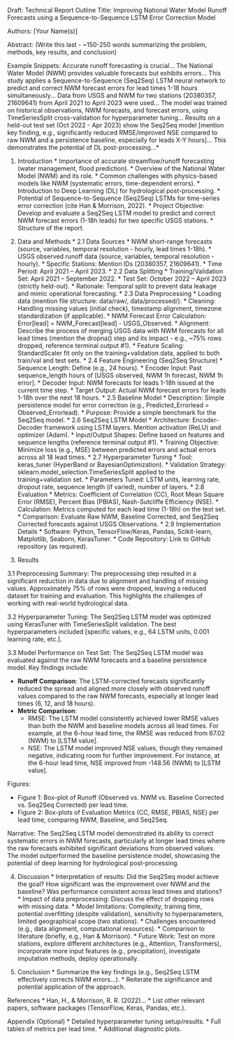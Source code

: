 Draft: Technical Report Outline
Title: Improving National Water Model Runoff Forecasts using a Sequence-to-Sequence LSTM Error Correction Model

Authors: [Your Name(s)]

Abstract: (Write this last - ~150-250 words summarizing the problem, methods, key results, and conclusion)

Example Snippets: Accurate runoff forecasting is crucial... The National Water Model (NWM) provides valuable forecasts but exhibits errors... This study applies a Sequence-to-Sequence (Seq2Seq) LSTM neural network to predict and correct NWM forecast errors for lead times 1-18 hours simultaneously... Data from USGS and NWM for two stations (20380357, 21609641) from April 2021 to April 2023 were used... The model was trained on historical observations, NWM forecasts, and forecast errors, using TimeSeriesSplit cross-validation for hyperparameter tuning... Results on a held-out test set (Oct 2022 - Apr 2023) show the Seq2Seq model [mention key finding, e.g., significantly reduced RMSE/improved NSE compared to raw NWM and a persistence baseline, especially for leads X-Y hours]... This demonstrates the potential of DL post-processing...*
1. Introduction * Importance of accurate streamflow/runoff forecasting (water management, flood prediction). * Overview of the National Water Model (NWM) and its role. * Common challenges with physics-based models like NWM (systematic errors, time-dependent errors). * Introduction to Deep Learning (DL) for hydrological post-processing. * Potential of Sequence-to-Sequence (Seq2Seq) LSTMs for time-series error correction (cite Han & Morrison, 2022). * Project Objective: Develop and evaluate a Seq2Seq LSTM model to predict and correct NWM forecast errors (1-18h leads) for two specific USGS stations. * Structure of the report.

2. Data and Methods * 2.1 Data Sources * NWM short-range forecasts (source, variables, temporal resolution - hourly, lead times 1-18h). * USGS observed runoff data (source, variables, temporal resolution - hourly). * Specific Stations: Mention IDs (20380357, 21609641). * Time Period: April 2021 – April 2023. * 2.2 Data Splitting * Training/Validation Set: April 2021 – September 2022. * Test Set: October 2022 – April 2023 (strictly held-out). * Rationale: Temporal split to prevent data leakage and mimic operational forecasting. * 2.3 Data Preprocessing * Loading data (mention file structure: data/raw/, data/processed/). * Cleaning: Handling missing values (initial check), timestamp alignment, timezone standardization (if applicable). * NWM Forecast Error Calculation: Error[lead] = NWM_Forecast[lead] - USGS_Observed. * Alignment: Describe the process of merging USGS data with NWM forecasts for all lead times (mention the dropna() step and its impact - e.g., ~75% rows dropped, reference terminal output #1). * Feature Scaling: StandardScaler fit only on the training+validation data, applied to both train/val and test sets. * 2.4 Feature Engineering (Seq2Seq Structure) * Sequence Length: Define (e.g., 24 hours). * Encoder Input: Past sequence_length hours of [USGS observed, NWM 1h forecast, NWM 1h error]. * Decoder Input: NWM forecasts for leads 1-18h issued at the current time step. * Target Output: Actual NWM forecast errors for leads 1-18h over the next 18 hours. * 2.5 Baseline Model * Description: Simple persistence model for error correction (e.g., Predicted_Errorlead = Observed_Errorlead). * Purpose: Provide a simple benchmark for the Seq2Seq model. * 2.6 Seq2Seq LSTM Model * Architecture: Encoder-Decoder framework using LSTM layers. Mention activation (ReLU) and optimizer (Adam). * Input/Output Shapes: Define based on features and sequence lengths (reference terminal output #1). * Training Objective: Minimize loss (e.g., MSE) between predicted errors and actual errors across all 18 lead times. * 2.7 Hyperparameter Tuning * Tool: keras_tuner (HyperBand or BayesianOptimization). * Validation Strategy: sklearn.model_selection.TimeSeriesSplit applied to the training+validation set. * Parameters Tuned: LSTM units, learning rate, dropout rate, sequence length (if varied), number of layers. * 2.8 Evaluation * Metrics: Coefficient of Correlation (CC), Root Mean Square Error (RMSE), Percent Bias (PBIAS), Nash-Sutcliffe Efficiency (NSE). * Calculation: Metrics computed for each lead time (1-18h) on the test set. * Comparison: Evaluate Raw NWM, Baseline Corrected, and Seq2Seq Corrected forecasts against USGS Observations. * 2.9 Implementation Details * Software: Python, TensorFlow/Keras, Pandas, Scikit-learn, Matplotlib, Seaborn, KerasTuner. * Code Repository: Link to GitHub repository (as required).

3. Results

3.1 Preprocessing Summary:
The preprocessing step resulted in a significant reduction in data due to alignment and handling of missing values. Approximately 75% of rows were dropped, leaving a reduced dataset for training and evaluation. This highlights the challenges of working with real-world hydrological data.

3.2 Hyperparameter Tuning:
The Seq2Seq LSTM model was optimized using KerasTuner with TimeSeriesSplit validation. The best hyperparameters included [specific values, e.g., 64 LSTM units, 0.001 learning rate, etc.].

3.3 Model Performance on Test Set:
The Seq2Seq LSTM model was evaluated against the raw NWM forecasts and a baseline persistence model. Key findings include:

- **Runoff Comparison**: The LSTM-corrected forecasts significantly reduced the spread and aligned more closely with observed runoff values compared to the raw NWM forecasts, especially at longer lead times (6, 12, and 18 hours).
- **Metric Comparison**:
  - RMSE: The LSTM model consistently achieved lower RMSE values than both the NWM and baseline models across all lead times. For example, at the 6-hour lead time, the RMSE was reduced from 67.02 (NWM) to [LSTM value].
  - NSE: The LSTM model improved NSE values, though they remained negative, indicating room for further improvement. For instance, at the 6-hour lead time, NSE improved from -148.56 (NWM) to [LSTM value].

Figures:
- Figure 1: Box-plot of Runoff (Observed vs. NWM vs. Baseline Corrected vs. Seq2Seq Corrected) per lead time.
- Figure 2: Box-plots of Evaluation Metrics (CC, RMSE, PBIAS, NSE) per lead time, comparing NWM, Baseline, and Seq2Seq.

Narrative:
The Seq2Seq LSTM model demonstrated its ability to correct systematic errors in NWM forecasts, particularly at longer lead times where the raw forecasts exhibited significant deviations from observed values. The model outperformed the baseline persistence model, showcasing the potential of deep learning for hydrological post-processing.

4. Discussion * Interpretation of results: Did the Seq2Seq model achieve the goal? How significant was the improvement over NWM and the baseline? Was performance consistent across lead times and stations? * Impact of data preprocessing: Discuss the effect of dropping rows with missing data. * Model limitations: Complexity, training time, potential overfitting (despite validation), sensitivity to hyperparameters, limited geographical scope (two stations). * Challenges encountered (e.g., data alignment, computational resources). * Comparison to literature (briefly, e.g., Han & Morrison). * Future Work: Test on more stations, explore different architectures (e.g., Attention, Transformers), incorporate more input features (e.g., precipitation), investigate imputation methods, deploy operationally.

5. Conclusion * Summarize the key findings (e.g., Seq2Seq LSTM effectively corrects NWM errors...). * Reiterate the significance and potential application of the approach.

References * Han, H., & Morrison, R. R. (2022)... * List other relevant papers, software packages (TensorFlow, Keras, Pandas, etc.).

Appendix (Optional) * Detailed hyperparameter tuning setup/results. * Full tables of metrics per lead time. * Additional diagnostic plots.
